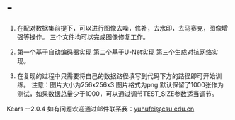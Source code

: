 # -
1. 在配对数据集前提下，可以进行图像去噪，修补，去水印，去马赛克，图像增强等操作。
   三个文件均可以完成图像修复工作。

2. 第一个基于自动编码器实现
   第二个基于U-Net实现
   第三个生成对抗网络实现。

3. 在复现的过程中只需要将自己的数据路径填写到代码下方的路径即可开始训练。
   注意：图片大小为256x256x3
        图片格式为png
   默认保留了1000张作为测试，如果数据总量少于1000，可以通过调节TEST_SIZE参数适当调节。
   
Kears --2.0.4
如有问题欢迎通过邮件联系我：yuhufei@csu.edu.cn
